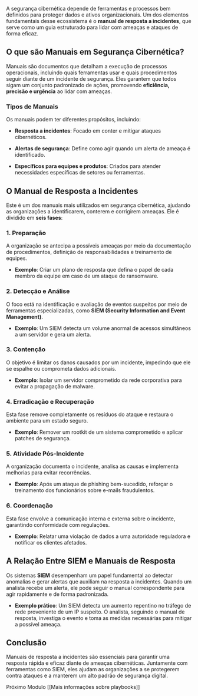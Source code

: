 A segurança cibernética depende de ferramentas e processos bem definidos para proteger dados e ativos organizacionais. Um dos elementos fundamentais desse ecossistema é o **manual de resposta a incidentes**, que serve como um guia estruturado para lidar com ameaças e ataques de forma eficaz.

## **O que são Manuais em Segurança Cibernética?**

Manuais são documentos que detalham a execução de processos operacionais, incluindo quais ferramentas usar e quais procedimentos seguir diante de um incidente de segurança. Eles garantem que todos sigam um conjunto padronizado de ações, promovendo **eficiência, precisão e urgência** ao lidar com ameaças.

### **Tipos de Manuais**

Os manuais podem ter diferentes propósitos, incluindo:

- **Resposta a incidentes**: Focado em conter e mitigar ataques cibernéticos.
    
- **Alertas de segurança**: Define como agir quando um alerta de ameaça é identificado.
    
- **Específicos para equipes e produtos**: Criados para atender necessidades específicas de setores ou ferramentas.
    

## **O Manual de Resposta a Incidentes**

Este é um dos manuais mais utilizados em segurança cibernética, ajudando as organizações a identificarem, conterem e corrigirem ameaças. Ele é dividido em **seis fases**:

### **1. Preparação**

A organização se antecipa a possíveis ameaças por meio da documentação de procedimentos, definição de responsabilidades e treinamento de equipes.

- **Exemplo**: Criar um plano de resposta que defina o papel de cada membro da equipe em caso de um ataque de ransomware.
    

### **2. Detecção e Análise**

O foco está na identificação e avaliação de eventos suspeitos por meio de ferramentas especializadas, como **SIEM (Security Information and Event Management)**.

- **Exemplo**: Um SIEM detecta um volume anormal de acessos simultâneos a um servidor e gera um alerta.
    

### **3. Contenção**

O objetivo é limitar os danos causados por um incidente, impedindo que ele se espalhe ou comprometa dados adicionais.

- **Exemplo**: Isolar um servidor comprometido da rede corporativa para evitar a propagação de malware.
    

### **4. Erradicação e Recuperação**

Esta fase remove completamente os resíduos do ataque e restaura o ambiente para um estado seguro.

- **Exemplo**: Remover um rootkit de um sistema comprometido e aplicar patches de segurança.
    

### **5. Atividade Pós-Incidente**

A organização documenta o incidente, analisa as causas e implementa melhorias para evitar recorrências.

- **Exemplo**: Após um ataque de phishing bem-sucedido, reforçar o treinamento dos funcionários sobre e-mails fraudulentos.
    

### **6. Coordenação**

Esta fase envolve a comunicação interna e externa sobre o incidente, garantindo conformidade com regulações.

- **Exemplo**: Relatar uma violação de dados a uma autoridade reguladora e notificar os clientes afetados.
    

## **A Relação Entre SIEM e Manuais de Resposta**

Os sistemas **SIEM** desempenham um papel fundamental ao detectar anomalias e gerar alertas que auxiliam na resposta a incidentes. Quando um analista recebe um alerta, ele pode seguir o manual correspondente para agir rapidamente e de forma padronizada.

- **Exemplo prático**: Um SIEM detecta um aumento repentino no tráfego de rede proveniente de um IP suspeito. O analista, seguindo o manual de resposta, investiga o evento e toma as medidas necessárias para mitigar a possível ameaça.
    

## **Conclusão**

Manuais de resposta a incidentes são essenciais para garantir uma resposta rápida e eficaz diante de ameaças cibernéticas. Juntamente com ferramentas como SIEM, eles ajudam as organizações a se protegerem contra ataques e a manterem um alto padrão de segurança digital.

Próximo Modulo [[Mais informações sobre playbooks]]